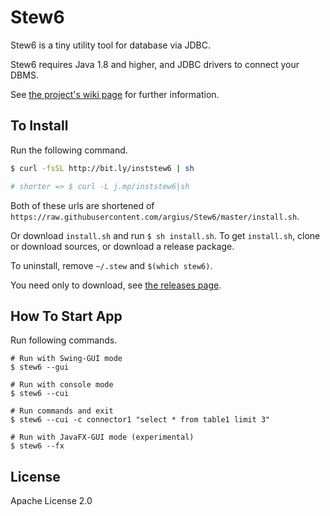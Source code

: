Stew6
=====
Stew6 is a tiny utility tool for database via JDBC.

Stew6 requires Java 1.8 and higher, and JDBC drivers to connect your DBMS.

See [the project's wiki page](https://github.com/argius/Stew6/wiki) for further information.


To Install
----------

Run the following command.

```sh
$ curl -fsSL http://bit.ly/inststew6 | sh

# shorter => $ curl -L j.mp/inststew6|sh
```

Both of these urls are shortened of `https://raw.githubusercontent.com/argius/Stew6/master/install.sh`.

Or download `install.sh` and run `$ sh install.sh`.
To get `install.sh`, clone or download sources, or download a release package.

To uninstall, remove `~/.stew` and `$(which stew6)`.

You need only to download, see [the releases page](https://github.com/argius/Stew6/releases).


How To Start App
----------------

Run following commands.

```
# Run with Swing-GUI mode
$ stew6 --gui

# Run with console mode
$ stew6 --cui

# Run commands and exit
$ stew6 --cui -c connector1 "select * from table1 limit 3"

# Run with JavaFX-GUI mode (experimental)
$ stew6 --fx
```

License
-------

Apache License 2.0
